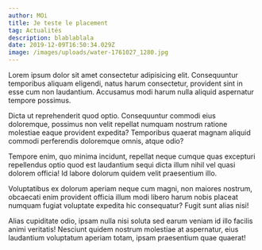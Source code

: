 ```yaml
---
author: MOi
title: Je teste le placement
tag: Actualités
description: blablablala
date: 2019-12-09T16:50:34.029Z
image: /images/uploads/water-1761027_1280.jpg
---
```

Lorem ipsum dolor sit amet consectetur adipisicing elit. Consequuntur temporibus aliquam eligendi, natus harum consectetur, provident sint in esse cum non laudantium. Accusamus modi harum nulla aliquid aspernatur tempore possimus.

Dicta ut reprehenderit quod optio. Consequuntur commodi eius doloremque, possimus non velit repellat numquam nostrum ratione molestiae eaque provident expedita? Temporibus quaerat magnam aliquid commodi perferendis doloremque omnis, atque odio?

Tempore enim, quo minima incidunt, repellat neque cumque quas excepturi repellendus optio quod est laudantium sequi dicta illum nihil vel quasi dolorem officia! Id labore dolorum quidem velit praesentium illo.

Voluptatibus ex dolorum aperiam neque cum magni, non maiores nostrum, obcaecati enim provident officia illum modi libero harum nobis placeat numquam fugiat voluptate expedita hic consequatur? Fugit sunt alias nisi!

Alias cupiditate odio, ipsam nulla nisi soluta sed earum veniam id illo facilis animi veritatis! Nesciunt quidem nostrum molestiae at aspernatur, eius laudantium voluptatum aperiam totam, ipsam praesentium quae quaerat!
